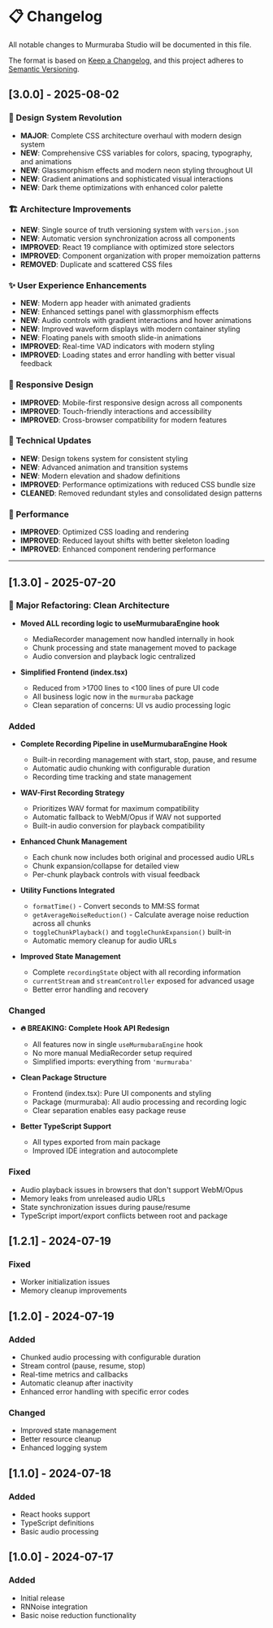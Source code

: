 # 📋 Changelog

All notable changes to Murmuraba Studio will be documented in this file.

The format is based on [Keep a Changelog](https://keepachangelog.com/en/1.0.0/),
and this project adheres to [Semantic Versioning](https://semver.org/spec/v2.0.0.html).

## [3.0.0] - 2025-08-02

### 🎨 Design System Revolution
- **MAJOR**: Complete CSS architecture overhaul with modern design system
- **NEW**: Comprehensive CSS variables for colors, spacing, typography, and animations
- **NEW**: Glassmorphism effects and modern neon styling throughout UI
- **NEW**: Gradient animations and sophisticated visual interactions
- **NEW**: Dark theme optimizations with enhanced color palette

### 🏗️ Architecture Improvements
- **NEW**: Single source of truth versioning system with `version.json`
- **NEW**: Automatic version synchronization across all components
- **IMPROVED**: React 19 compliance with optimized store selectors
- **IMPROVED**: Component organization with proper memoization patterns
- **REMOVED**: Duplicate and scattered CSS files

### ✨ User Experience Enhancements
- **NEW**: Modern app header with animated gradients
- **NEW**: Enhanced settings panel with glassmorphism effects
- **NEW**: Audio controls with gradient interactions and hover animations
- **NEW**: Improved waveform displays with modern container styling
- **NEW**: Floating panels with smooth slide-in animations
- **IMPROVED**: Real-time VAD indicators with modern styling
- **IMPROVED**: Loading states and error handling with better visual feedback

### 📱 Responsive Design
- **IMPROVED**: Mobile-first responsive design across all components
- **IMPROVED**: Touch-friendly interactions and accessibility
- **IMPROVED**: Cross-browser compatibility for modern features

### 🔧 Technical Updates
- **NEW**: Design tokens system for consistent styling
- **NEW**: Advanced animation and transition systems
- **NEW**: Modern elevation and shadow definitions
- **IMPROVED**: Performance optimizations with reduced CSS bundle size
- **CLEANED**: Removed redundant styles and consolidated design patterns

### 🚀 Performance
- **IMPROVED**: Optimized CSS loading and rendering
- **IMPROVED**: Reduced layout shifts with better skeleton loading
- **IMPROVED**: Enhanced component rendering performance

---

## [1.3.0] - 2025-07-20

### 🎯 **Major Refactoring: Clean Architecture**
- **Moved ALL recording logic to useMurmubaraEngine hook**
  - MediaRecorder management now handled internally in hook
  - Chunk processing and state management moved to package
  - Audio conversion and playback logic centralized
  
- **Simplified Frontend (index.tsx)**
  - Reduced from >1700 lines to <100 lines of pure UI code
  - All business logic now in the `murmuraba` package
  - Clean separation of concerns: UI vs audio processing logic

### Added
- **Complete Recording Pipeline in useMurmubaraEngine Hook**
  - Built-in recording management with start, stop, pause, and resume
  - Automatic audio chunking with configurable duration
  - Recording time tracking and state management
  
- **WAV-First Recording Strategy**
  - Prioritizes WAV format for maximum compatibility
  - Automatic fallback to WebM/Opus if WAV not supported
  - Built-in audio conversion for playback compatibility
  
- **Enhanced Chunk Management**
  - Each chunk now includes both original and processed audio URLs
  - Chunk expansion/collapse for detailed view
  - Per-chunk playback controls with visual feedback
  
- **Utility Functions Integrated**
  - `formatTime()` - Convert seconds to MM:SS format
  - `getAverageNoiseReduction()` - Calculate average noise reduction across all chunks
  - `toggleChunkPlayback()` and `toggleChunkExpansion()` built-in
  - Automatic memory cleanup for audio URLs
  
- **Improved State Management**
  - Complete `recordingState` object with all recording information
  - `currentStream` and `streamController` exposed for advanced usage
  - Better error handling and recovery

### Changed
- **🔥 BREAKING: Complete Hook API Redesign**
  - All features now in single `useMurmubaraEngine` hook
  - No more manual MediaRecorder setup required
  - Simplified imports: everything from `'murmuraba'`
  
- **Clean Package Structure**
  - Frontend (index.tsx): Pure UI components and styling
  - Package (murmuraba): All audio processing and recording logic
  - Clear separation enables easy package reuse
  
- **Better TypeScript Support**
  - All types exported from main package
  - Improved IDE integration and autocomplete

### Fixed
- Audio playback issues in browsers that don't support WebM/Opus
- Memory leaks from unreleased audio URLs
- State synchronization issues during pause/resume
- TypeScript import/export conflicts between root and package

## [1.2.1] - 2024-07-19

### Fixed
- Worker initialization issues
- Memory cleanup improvements

## [1.2.0] - 2024-07-19

### Added
- Chunked audio processing with configurable duration
- Stream control (pause, resume, stop)
- Real-time metrics and callbacks
- Automatic cleanup after inactivity
- Enhanced error handling with specific error codes

### Changed
- Improved state management
- Better resource cleanup
- Enhanced logging system

## [1.1.0] - 2024-07-18

### Added
- React hooks support
- TypeScript definitions
- Basic audio processing

## [1.0.0] - 2024-07-17

### Added
- Initial release
- RNNoise integration
- Basic noise reduction functionality